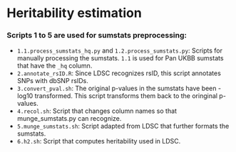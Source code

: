 # Heritability estimation

### Scripts 1 to 5 are used for sumstats preprocessing:

- `1.1.process_sumstats_hq.py` and `1.2.process_sumstats.py`: Scripts for manually processing the sumstats. `1.1` is used for Pan UKBB sumstats that have the `_hq` column.
- `2.annotate_rsID.R`: Since LDSC recognizes rsID, this script annotates SNPs with dbSNP rsIDs.
- `3.convert_pval.sh`: The original p-values in the sumstats have been -log10 transformed. This script transforms them back to the oringinal p-values.
- `4.recol.sh`: Script that changes column names so that munge_sumstats.py can recognize.
- `5.munge_sumstats.sh`: Script adapted from LDSC that further formats the sumstats.
- `6.h2.sh`: Script that computes heritability used in LDSC.

